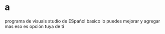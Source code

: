 # a
programa de visuals studio de ESpañol basico lo puedes mejorar y agregar mas eso es opción tuya de ti
